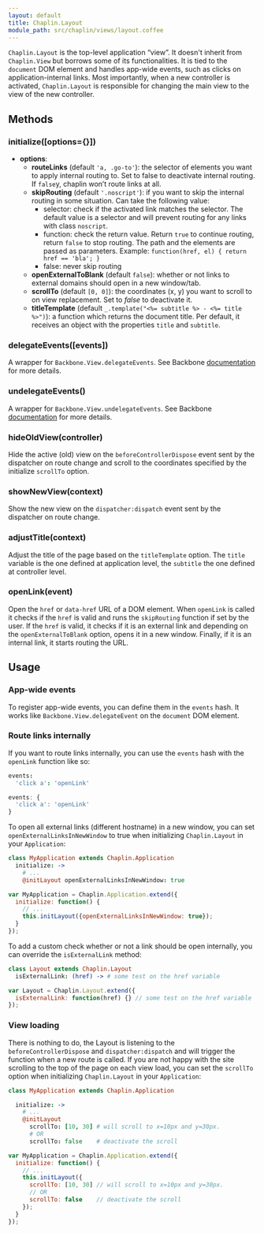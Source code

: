 ```yaml
---
layout: default
title: Chaplin.Layout
module_path: src/chaplin/views/layout.coffee
---
```


`Chaplin.Layout` is the top-level application “view”. It doesn't inherit from `Chaplin.View` but borrows some of its functionalities. It is tied to the `document` DOM element and handles app-wide events, such as clicks on application-internal links. Most importantly, when a new controller is activated, `Chaplin.Layout` is responsible for changing the main view to the view of the new controller.

<h2 id="methods">Methods</h2>

<h3 class="module-member" id="initialize">initialize([options={}])</h3>

* **options**:
    * **routeLinks** (default `'a, .go-to'`): the selector of elements you want to apply internal routing to. Set to false to deactivate internal routing. If `false`y, chaplin won’t route links at all.
    * **skipRouting** (default `'.noscript'`): if you want to skip the internal routing in some situation. Can take the following value:
        * selector: check if the activated link matches the selector. The default value is a selector and will prevent routing for any links with class `noscript`.
        * function: check the return value. Return `true` to continue routing, return `false` to stop routing. The path and the elements are passed as parameters. Example: `function(href, el) { return href == 'bla'; }`
        * false: never skip routing
    * **openExternalToBlank** (default `false`): whether or not links to external domains should open in a new window/tab.
    * **scrollTo** (default `[0, 0]`): the coordinates (x, y) you want to scroll to on view replacement. Set to *false* to deactivate it.
    * **titleTemplate** (default `_.template("<%= subtitle %> - <%= title %>")`): a function which returns the document title. Per default, it receives an object with the properties `title` and `subtitle`.


<h3 class="module-member" id="delegateEvents">delegateEvents([events])</h3>

A wrapper for `Backbone.View.delegateEvents`. See Backbone [documentation](http://backbonejs.org/#View-delegateEvents) for more details.


<h3 class="module-member" id="undelegateEvents">undelegateEvents()</h3>

A wrapper for `Backbone.View.undelegateEvents`. See Backbone [documentation](http://backbonejs.org/#View-undelegateEvents) for more details.


<h3 class="module-member" id="hideOldView">hideOldView(controller)</h3>

Hide the active (old) view on the `beforeControllerDispose` event sent by the dispatcher on route change and scroll to the coordinates specified by the initialize `scrollTo` option.


<h3 class="module-member" id="showNewView">showNewView(context)</h3>

Show the new view on the `dispatcher:dispatch` event sent by the dispatcher on route change.


<h3 class="module-member" id="adjustTitle">adjustTitle(context)</h3>

Adjust the title of the page based on the `titleTemplate` option. The `title` variable is the one defined at application level, the `subtitle` the one defined at controller level.

<h3 class="module-member" id="openLink">openLink(event)</h3>

Open the `href` or `data-href` URL of a DOM element. When `openLink` is called it checks if the `href` is valid and runs the `skipRouting` function if set by the user. If the `href` is valid, it checks if it is an external link and depending on the `openExternalToBlank` option, opens it in a new window. Finally, if it is an internal link, it starts routing the URL.

## Usage

### App-wide events

To register app-wide events, you can define them in the `events` hash. It works like `Backbone.View.delegateEvent` on the `document` DOM element.


### Route links internally

If you want to route links internally, you can use the `events` hash with the `openLink` function like so:

```coffeescript
events:
  'click a': 'openLink'
```

```javascript
events: {
  'click a': 'openLink'
}
```

To open all external links (different hostname) in a new window, you can set `openExternalLinksInNewWindow` to true when initializing `Chaplin.Layout` in your `Application`:

```coffeescript
class MyApplication extends Chaplin.Application
  initialize: ->
    # ...
    @initLayout openExternalLinksInNewWindow: true
```

```javascript
var MyApplication = Chaplin.Application.extend({
  initialize: function() {
    // ...
    this.initLayout({openExternalLinksInNewWindow: true});
  }
});
```

To add a custom check whether or not a link should be open internally, you can override the `isExternalLink` method:

```coffeescript
class Layout extends Chaplin.Layout
  isExternalLink: (href) -> # some test on the href variable
```

```javascript
var Layout = Chaplin.Layout.extend({
  isExternalLink: function(href) {} // some test on the href variable
});
```

### View loading

There is nothing to do, the Layout is listening to the `beforeControllerDispose` and `dispatcher:dispatch` and will trigger the function when a new route is called. If you are not happy with the site scrolling to the top of the page on each view load, you can set the `scrollTo` option when initializing `Chaplin.Layout` in your `Application`:

```coffeescript
class MyApplication extends Chaplin.Application

  initialize: ->
    # ...
    @initLayout
      scrollTo: [10, 30] # will scroll to x=10px and y=30px.
      # OR
      scrollTo: false    # deactivate the scroll
```

```javascript
var MyApplication = Chaplin.Application.extend({
  initialize: function() {
    // ...
    this.initLayout({
      scrollTo: [10, 30] // will scroll to x=10px and y=30px.
      // OR
      scrollTo: false    // deactivate the scroll
    });
  }
});
```

